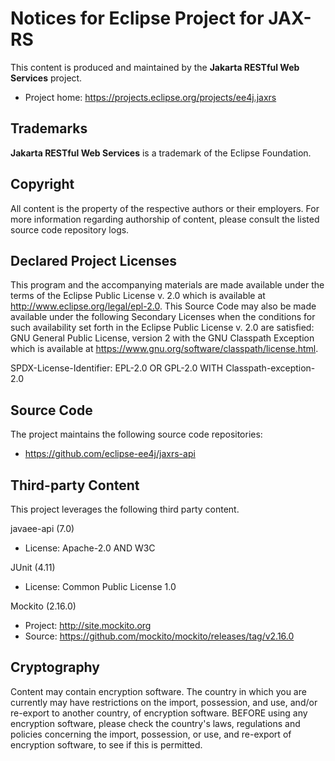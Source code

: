 # Notices for Eclipse Project for JAX-RS

This content is produced and maintained by the **Jakarta RESTful Web Services**
project.

* Project home: https://projects.eclipse.org/projects/ee4j.jaxrs

## Trademarks

**Jakarta RESTful Web Services** is a trademark of the Eclipse Foundation.

## Copyright

All content is the property of the respective authors or their employers. For
more information regarding authorship of content, please consult the listed
source code repository logs.

## Declared Project Licenses

This program and the accompanying materials are made available under the terms
of the Eclipse Public License v. 2.0 which is available at
http://www.eclipse.org/legal/epl-2.0. This Source Code may also be made
available under the following Secondary Licenses when the conditions for such
availability set forth in the Eclipse Public License v. 2.0 are satisfied: GNU
General Public License, version 2 with the GNU Classpath Exception which is
available at https://www.gnu.org/software/classpath/license.html.

SPDX-License-Identifier: EPL-2.0 OR GPL-2.0 WITH Classpath-exception-2.0

## Source Code

The project maintains the following source code repositories:

* https://github.com/eclipse-ee4j/jaxrs-api

## Third-party Content

This project leverages the following third party content.

javaee-api (7.0)

* License: Apache-2.0 AND W3C

JUnit (4.11)

* License: Common Public License 1.0

Mockito (2.16.0)

* Project: http://site.mockito.org
* Source: https://github.com/mockito/mockito/releases/tag/v2.16.0

## Cryptography

Content may contain encryption software. The country in which you are currently
may have restrictions on the import, possession, and use, and/or re-export to
another country, of encryption software. BEFORE using any encryption software,
please check the country's laws, regulations and policies concerning the import,
possession, or use, and re-export of encryption software, to see if this is
permitted.

